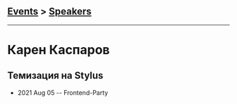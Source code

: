 ## [Events](../README.md) > [Speakers](../speakers.md)
---

# Карен Каспаров

## Темизация на Stylus
- 2021 Aug 05 -- Frontend-Party    
